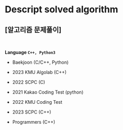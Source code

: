 # Descript solved algorithm
<h2>[알고리즘 문제풀이]</h2>
<br>

**Language `C++, Python3`**


- Baekjoon (C/C++, Python)

- 2023 KMU Algolab (C++)

- 2022 SCPC (C)

- 2021 Kakao Coding Test (python)

- 2022 KMU Coding Test

- 2023 SCPC (C++)

- Programmers (C++)
